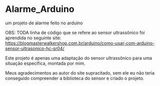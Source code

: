 # Alarme_Arduino
um projeto de alarme feito no arduino

OBS: TODA linha de código que se refere ao sensor ultrassônico foi aprendida no seguinte site: https://blogmasterwalkershop.com.br/arduino/como-usar-com-arduino-sensor-ultrasonico-hc-sr04/

Este projeto é apenas uma adaptação do sensor ultrassônico para uma situação específica, montada por mim.

Meus agradecimentos ao autor do site supracitado, sem ele eu não teria conseguido compreender a biblioteca do sensor e criado o projeto.
